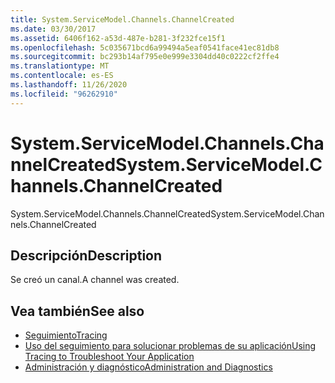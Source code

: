 ```yaml
---
title: System.ServiceModel.Channels.ChannelCreated
ms.date: 03/30/2017
ms.assetid: 6406f162-a53d-487e-b281-3f232fce15f1
ms.openlocfilehash: 5c035671bcd6a99494a5eaf0541face41ec81db8
ms.sourcegitcommit: bc293b14af795e0e999e3304dd40c0222cf2ffe4
ms.translationtype: MT
ms.contentlocale: es-ES
ms.lasthandoff: 11/26/2020
ms.locfileid: "96262910"
---
```

# <a name="systemservicemodelchannelschannelcreated"></a><span data-ttu-id="9898d-102">System.ServiceModel.Channels.ChannelCreated</span><span class="sxs-lookup"><span data-stu-id="9898d-102">System.ServiceModel.Channels.ChannelCreated</span></span>

<span data-ttu-id="9898d-103">System.ServiceModel.Channels.ChannelCreated</span><span class="sxs-lookup"><span data-stu-id="9898d-103">System.ServiceModel.Channels.ChannelCreated</span></span>  
  
## <a name="description"></a><span data-ttu-id="9898d-104">Descripción</span><span class="sxs-lookup"><span data-stu-id="9898d-104">Description</span></span>  

 <span data-ttu-id="9898d-105">Se creó un canal.</span><span class="sxs-lookup"><span data-stu-id="9898d-105">A channel was created.</span></span>  
  
## <a name="see-also"></a><span data-ttu-id="9898d-106">Vea también</span><span class="sxs-lookup"><span data-stu-id="9898d-106">See also</span></span>

- [<span data-ttu-id="9898d-107">Seguimiento</span><span class="sxs-lookup"><span data-stu-id="9898d-107">Tracing</span></span>](index.md)
- [<span data-ttu-id="9898d-108">Uso del seguimiento para solucionar problemas de su aplicación</span><span class="sxs-lookup"><span data-stu-id="9898d-108">Using Tracing to Troubleshoot Your Application</span></span>](using-tracing-to-troubleshoot-your-application.md)
- [<span data-ttu-id="9898d-109">Administración y diagnóstico</span><span class="sxs-lookup"><span data-stu-id="9898d-109">Administration and Diagnostics</span></span>](../index.md)
